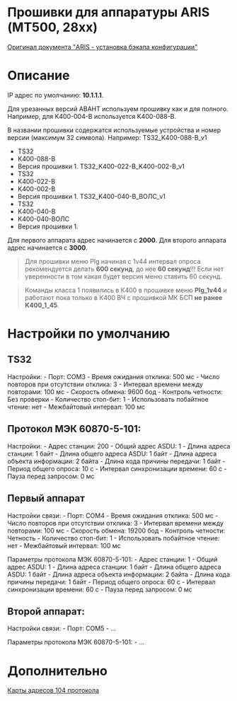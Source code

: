 ﻿Прошивки для аппаратуры ARIS (МТ500, 28xx)
==========================================

[Оригинал документа "ARIS - установка бэкапа конфигурации"](https://confluence.prosyst.ru/pages/viewpage.action?pageId=179931030)

# Описание

IP адрес по умолчанию: **10.1.1.1**.

Для урезанных версий АВАНТ используем прошивку как и для полного. Например, для K400-004-B используется K400-088-B.

В названии прошивки содержатся используемые устройства и номер версии (максимум 32 символа).
Например:
TS32_K400-088-B_v1
- TS32
- K400-088-B
- Версия прошивки 1.
TS32_K400-022-B_K400-002-B_v1
- TS32
- K400-022-B
- K400-002-B
- Версия прошивки 1.
TS32_K400-040-B_ВОЛС_v1
- TS32
- K400-040-В
- K400-040-ВОЛС
- Версия прошивки 1.

Для первого аппарата адрес начинается с **2000**.
Для второго аппарата адрес начинается с **3000**.

> Для прошивки меню PIg начиная с 1v44 интервал опроса рекомендуется делать **600 секунд**, до нее **60 секунд**!!! 
Если нет уверенности в том какая будет версия меню ставить 60 секунд. 

> Команды класса 1 появились в К400 в прошивке меню **PIg_1v44** и работают пока только в К400 ВЧ с прошивкой МК БСП **не ранее K400_1_45**.


# Настройки по умолчанию

## TS32

Настройки:
	- Порт: COM3
	- Время ожидания отклика: 500 мс
 	- Число повторов при отсутствии отклика: 3
	- Интервал времени между повторами: 100 мс
	- Скорость обмена: 9600 бод
	- Контроль четности: Без проверки
	- Количество стоп-бит: 1
	- Использовать побайтное чтение: нет
	- Межбайтовый интервал: 100 мс

## Протокол МЭК 60870-5-101:

Настройки:
	- Адрес станции: 200
	- Общий адрес ASDU: 1
	- Длина адреса станции: 1 байт
	- Длина общего адреса ASDU: 1 байт
	- Длина адреса объекта информации: 2 байта
	- Длина кода причины передачи: 1 байт
	- Период общего опроса: 10 с
	- Интервал синхронизации времени: 60 с
	- Пауза перед запросом: 0 мс

## Первый аппарат

Настройки связи:
	- Порт: COM4
	- Время ожидания отклика: 500 мс
 	- Число повторов при отсутствии отклика: 3
	- Интервал времени между повторами: 100 мс
	- Скорость обмена: 19200 бод
	- Контроль четности: Четность
	- Количество стоп-бит: 1
	- Использовать побайтное чтение: нет
	- Межбайтовый интервал: 100 мс

Параметры протокола МЭК 60870-5-101:
	- Адрес станции: 1
	- Общий адрес ASDU: 1
	- Длина адреса станции: 1 байт
	- Длина общего адреса ASDU: 1 байт
	- Длина адреса объекта информации: 2 байта
	- Длина кода причины передачи: 1 байт
	- Период общего опроса: 60 с
	- Интервал синхронизации времени: 60 с
	- Пауза перед запросом: 0 мс

## Второй аппарат:

Настройки связи:
	- Порт: COM5
	- ...

Параметры протокола МЭК 60870-5-101:
	- ...


# Дополнительно

[Карты адресов 104 протокола](101_104/README.md)

 